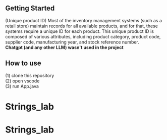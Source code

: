 ## Getting Started

(Unique product ID) Most of the inventory management systems (such as a retail store) maintain records for all
available products, and for that, these systems require a unique ID for each product. This unique product ID is
composed of various attributes, including product category, product code, supplier code, manufacturing year, and
stock reference number.
<br>
__**Chatgpt (and any other LLM) wasn't used in the project**__ 

## How to use
(1) clone this repository <br>
(2) open vscode <br>
(3) run App.java <br>

# Strings_lab
# Strings_lab
